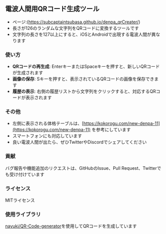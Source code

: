 ## 電波人間用QRコード生成ツール
-  ページ:(https://subcaptaintsubasa.github.io/denpa_qrCreater/)
- 長さが126のランダムな文字列をQRコードに変換するツールです
- 文字列の長さを127以上にすると、iOSとAndroidで出現する電波人間が異なります

### 使い方
-   **QRコードの再生成**: EnterキーまたはSpaceキーを押すと、新しいQRコードが生成されます
-   **画像の保存**: Sキーを押すと、表示されているQRコードの画像を保存できます
-   **履歴の表示**: 右側の履歴リストから文字列をクリックすると、対応するQRコードが表示されます

### その他
- 左側に表示される体格テーブルは、[https://kokorogu.com/new-denpa-11](https://kokorogu.com/new-denpa-11) を参考にしています
-   スマートフォンにも対応しています
-   良い電波人間が出たら、ぜひTwitterやDiscordでシェアしてください

### 貢献
バグ報告や機能追加のリクエストは、GitHubのIssue、Pull Request、Twitterでも受け付けています

### ライセンス
MITライセンス

### 使用ライブラリ
[nayuki/QR-Code-generator](https://github.com/nayuki/QR-Code-generator)を使用してQRコードを生成しています
